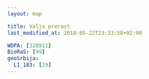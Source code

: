 ```yaml
---
layout: map

title: Valja prerast
last_modified_at: 2018-05-22T23:33:58+02:00

WDPA: [328911]
BioRaS: [99]
geoSrbija:
  L1_183: [29]
---
```

